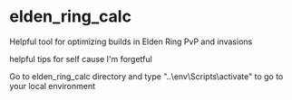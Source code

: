 # elden_ring_calc
Helpful tool for optimizing builds in Elden Ring PvP and invasions

helpful tips for self cause I'm forgetful

Go to elden_ring_calc directory and type "..\env\Scripts\activate" to go to your local environment
